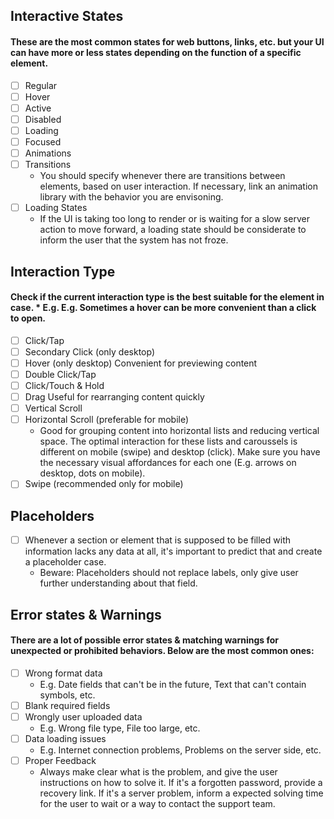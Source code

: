 ## Interactive States 
#### These are the most common states for web buttons, links, etc. but your UI can have more or less states depending on the function of a specific element.

* [ ] Regular
* [ ] Hover
* [ ] Active
* [ ] Disabled
* [ ] Loading
* [ ] Focused 
* [ ] Animations
* [ ] Transitions
    * You should specify whenever there are transitions between elements, based on user interaction. If necessary, link an animation library with the behavior you are envisoning.
* [ ] Loading States
    * If the UI is taking too long to render or is waiting for a slow server action to move forward, a loading state should be considerate to inform the user that the system has not froze.

## Interaction Type
#### Check if the current interaction type is the best suitable for the element in case.     * E.g. E.g. Sometimes a hover can be more convenient than a click to open.
* [ ] Click/Tap
* [ ] Secondary Click (only desktop)
* [ ] Hover (only desktop)
Convenient for previewing content 
* [ ] Double Click/Tap
* [ ] Click/Touch & Hold
* [ ] Drag
Useful for rearranging content quickly
* [ ] Vertical Scroll 
* [ ] Horizontal Scroll (preferable for mobile)
    * Good for grouping content into horizontal lists and reducing vertical space. The optimal interaction for these lists and caroussels is different on mobile (swipe) and desktop (click). Make sure you have the necessary visual affordances for each one (E.g. arrows on desktop, dots on mobile).
* [ ] Swipe (recommended only for mobile)

## Placeholders
* [ ] Whenever a section or element that is supposed to be filled with information lacks any data at all, it's important to predict that and create a placeholder case.
    * Beware: Placeholders should not replace labels, only give user further understanding about that field.

## Error states & Warnings
#### There are a lot of possible error states & matching warnings for unexpected or prohibited behaviors. Below are the most common ones:
* [ ] Wrong format data
    * E.g. Date fields that can't be in the future, Text that can't contain symbols, etc.
* [ ] Blank required fields
* [ ] Wrongly user uploaded data
    * E.g. Wrong file type, File too large, etc.
* [ ] Data loading issues
    * E.g. Internet connection problems, Problems on the server side, etc.
* [ ] Proper Feedback 
    * Always make clear what is the problem, and give the user instructions on how to solve it. If it's a forgotten password, provide a recovery link. If it's a server problem, inform a expected solving time for the user to wait or a way to contact the support team.
